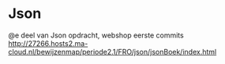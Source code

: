 # Json
@e deel van Json opdracht, webshop eerste commits
http://27266.hosts2.ma-cloud.nl/bewijzenmap/periode2.1/FRO/json/jsonBoek/index.html

